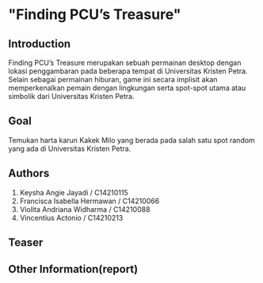 # "Finding PCU’s Treasure"

## Introduction

Finding PCU’s Treasure merupakan sebuah permainan desktop dengan lokasi penggambaran pada beberapa tempat di Universitas Kristen Petra. Selain sebagai permainan hiburan, game ini secara implisit akan memperkenalkan pemain dengan  lingkungan serta spot-spot utama atau simbolik dari Universitas Kristen Petra.

## Goal

Temukan harta karun Kakek Milo yang berada pada salah satu spot random yang ada di Universitas Kristen Petra.

## Authors
1. Keysha Angie Jayadi / C14210115
2. Francisca Isabella Hermawan / C14210066
3. Violita Andriana Widharma / C14210088
4. Vincentius Actonio / C14210213


## Teaser



## Other Information(report)







